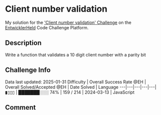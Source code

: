 # Client number validation

My solution for the ['Client number validation' Challenge](https://platform.entwicklerheld.de/challenge/client-number-validation?technology=JavaScript) on the [EntwicklerHeld](https://platform.entwicklerheld.de/) Code Challenge Platform.

## Description
Write a function that validates a 10 digit client number with a parity bit

## Challenge Info
Data last updated: 2025-01-31
Difficulty | Overall Success Rate @EH | Overall Solved/Accepted @EH | Date Solved | Language
---|---|---|---|---|
▮▯▯▯ | ███████░░░ 74% | 159 / 214 | 2024-03-13 | JavaScript

## Comment
